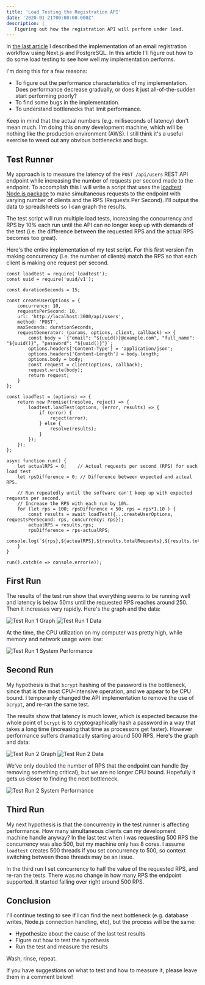```yaml
---
title: 'Load Testing the Registration API'
date: '2020-01-21T00:00:00.000Z'
description: |
   Figuring out how the registration API will perform under load.
---
```


In [the last article](/2020/01/17/email-registration-workflow-nextjs-to-postgresql) I described the implementation of an email registration workflow using Next.js and PostgreSQL. In this article I'll figure out how to do some load testing to see how well my implementation performs.

I'm doing this for a few reasons:
- To figure out the performance characteristics of my implementation. Does performance decrease gradually, or does it just all-of-the-sudden start performing poorly?
- To find some bugs in the implementation.
- To understand bottlenecks that limit performance.

Keep in mind that the actual numbers (e.g. milliseconds of latency) don't mean much. I'm doing this on my development machine, which will be nothing like the production environment (AWS). I still think it's a useful exercise to weed out any obvious bottlenecks and bugs.

## Test Runner

My approach is to measure the latency of the `POST /api/users` REST API endpoint while increasing the number of requests per second made to the endpoint. To accomplish this I will write a script that uses the [loadtest Node.js package](https://www.npmjs.com/package/loadtest) to make simultaneous requests to the endpoint with varying number of clients and the RPS (Requests Per Second). I'll output the data to spreadsheets so I can graph the results.

The test script will run multiple load tests, increasing the concurrency and RPS by 10% each run until the API can no longer keep up with demands of the test (i.e. the difference between the requested RPS and the actual RPS becomes too great).

Here's the entire implementation of my test script. For this first version I'm making concurrency (i.e. the number of clients) match the RPS so that each client is making one request per second.

```
const loadtest = require('loadtest');
const uuid = require('uuid/v1');

const durationSeconds = 15;

const createUserOptions = {
    concurrency: 10,
    requestsPerSecond: 10,
    url: 'http://localhost:3000/api/users',
    method: 'POST',
    maxSeconds: durationSeconds,
    requestGenerator: (params, options, client, callback) => {
        const body = `{"email": "${uuid()}@example.com", "full_name": "${uuid()}", "password": "${uuid()}"}`;
        options.headers['Content-Type'] = 'application/json';
        options.headers['Content-Length'] = body.length;
        options.body = body;
        const request = client(options, callback);
        request.write(body);
        return request;
    }
};

const loadTest = (options) => {
    return new Promise((resolve, reject) => {
        loadtest.loadTest(options, (error, results) => {
            if (error) {
                reject(error);
            } else {
                resolve(results);
            }
        });
    });
};

async function run() {
    let actualRPS = 0;    // Actual requests per second (RPS) for each load test
    let rpsDifference = 0; // Difference between expected and actual RPS.

    // Run repeatedly until the software can't keep up with expected requests per second.
    // Increase the RPS with each run by 10%.
    for (let rps = 100; rpsDifference < 50; rps = rps*1.10 ) {
        const results = await loadTest({...createUserOptions, requestsPerSecond: rps, concurrency: rps});
        actualRPS = results.rps;
        rpsDifference = rps-actualRPS;
        console.log(`${rps},${actualRPS},${results.totalRequests},${results.totalErrors},${results.meanLatencyMs},${results.maxLatencyMs},${results.minLatencyMs}`);
    }
}

run().catch(e => console.error(e));
```

## First Run

The results of the test run show that everything seems to be running well and latency is below 50ms until the requested RPS reaches around 250. Then it increases very rapidly. Here's the graph and the data:

![Test Run 1 Graph](./test-run-1-graph.png)
![Test Run 1 Data](./test-run-1-data.png)

At the time, the CPU utilization on my computer was pretty high, while memory and network usage were low:

![Test Run 1 System Performance](./test-run-1-system.png)

## Second Run

My hypothesis is that `bcrypt` hashing of the password is the bottleneck, since that is the most CPU-intensive operation, and we appear to be CPU bound. I temporarily changed the API implementation to remove the use of `bcrypt`, and re-ran the same test.

 The results show that latency is much lower, which is expected because the whole point of `bcrypt` is to cryptographically hash a password in a way that takes a long time (increasing that time as processors get faster). However performance suffers dramatically starting around 500 RPS. Here's the graph and data:
 
 ![Test Run 2 Graph](./test-run-2-graph.png)
 ![Test Run 2 Data](./test-run-2-data.png)
 
 We've only doubled the number of RPS that the endpoint can handle (by removing something critical), but we are no longer CPU bound. Hopefully it gets us closer to finding the next bottleneck.
 
![Test Run 2 System Performance](./test-run-2-system.png)

## Third Run

My next hypothesis is that the concurrency in the test runner is affecting performance. How many simultaneous clients can my development machine handle anyway? In the last test when I was requesting 500 RPS the concurrency was also 500, but my machine only has 8 cores. I assume `loadtest` creates 500 threads if you set concurrency to 500, so context switching between those threads may be an issue.

In the third run I set concurrency to half the value of the requested RPS, and re-ran the tests. There was no change in how many RPS the endpoint supported. It started falling over right around 500 RPS.

## Conclusion

I'll continue testing to see if I can find the next bottleneck (e.g. database writes, Node.js connection handling, etc), but the process will be the same:

- Hypothesize about the cause of the last test results
- Figure out how to test the hypothesis
- Run the test and measure the results

Wash, rinse, repeat.

If you have suggestions on what to test and how to measure it, please leave them in a comment below!
